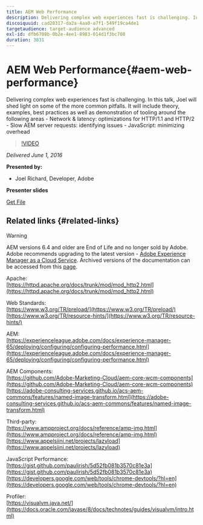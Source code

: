 ```yaml
---
title: AEM Web Performance
description: Delivering complex web experiences fast is challenging. In this talk, Joel will shed light on some of the more common pitfalls. It will include theory, examples, best practices as well as demonstration of tooling.
discoiquuid: cad28317-da2a-4aa0-a7f1-549f19ca4de1
targetaudience: target-audience advanced
exl-id: dfb6708b-0b2e-4ee1-8983-014d1f3bc708
duration: 3831
---
```

# AEM Web Performance{#aem-web-performance}

Delivering complex web experiences fast is challenging. In this talk, Joel will shed light on some of the more common pitfalls. It will include theory, examples, best practices as well as demonstration of tooling around the following areas - Network & latency: optimizations for HTTP/1.1 and HTTP/2 - Slow AEM server requests: identifying issues - JavaScript: minimizing overhead

>[!VIDEO](https://video.tv.adobe.com/v/19296/?quality=9)

*Delivered June 1, 2016*

**Presented by:**

* Joel Richard, Developer, Adobe

**Presenter slides**

[Get File](assets/aem-gems-060116-web-performance.pdf)

## Related links {#related-links}

>[!WARNING]
>
>AEM versions 6.4 and older are End of Life and no longer sold by Adobe.  Adobe recommends upgrading to the latest version - [Adobe Experience Manager as a Cloud Service](https://experienceleague.adobe.com/docs/experience-manager-cloud-service.html).  Archived versions of the documentation can be accessed from this [page](https://experienceleague.adobe.com/docs/experience-manager-release-information/aem-release-updates/previous-updates/aem-previous-versions.html).

Apache:  
[https://httpd.apache.org/docs/trunk/mod/mod_http2.html](https://httpd.apache.org/docs/trunk/mod/mod_http2.html)

Web Standards:  
[https://www.w3.org/TR/preload/](https://www.w3.org/TR/preload/)  
[https://www.w3.org/TR/resource-hints/](https://www.w3.org/TR/resource-hints/)

AEM:  
[https://experienceleague.adobe.com/docs/experience-manager-65/deploying/configuring/configuring-performance.html](https://experienceleague.adobe.com/docs/experience-manager-65/deploying/configuring/configuring-performance.html)

AEM Components:  
[https://github.com/Adobe-Marketing-Cloud/aem-core-wcm-components](https://github.com/Adobe-Marketing-Cloud/aem-core-wcm-components)  
[https://adobe-consulting-services.github.io/acs-aem-commons/features/named-image-transform.html](https://adobe-consulting-services.github.io/acs-aem-commons/features/named-image-transform.html)

Third-party:  
[https://www.ampproject.org/docs/reference/amp-img.html](https://www.ampproject.org/docs/reference/amp-img.html)  
[https://www.appelsiini.net/projects/lazyload](https://www.appelsiini.net/projects/lazyload)

JavaScript Performance:  
[https://gist.github.com/paulirish/5d52fb081b3570c81e3a](https://gist.github.com/paulirish/5d52fb081b3570c81e3a)  
[https://developers.google.com/web/tools/chrome-devtools/?hl=en](https://developers.google.com/web/tools/chrome-devtools/?hl=en)

Profiler:  
[https://visualvm.java.net/](https://docs.oracle.com/javase/8/docs/technotes/guides/visualvm/intro.html)

<!--
[Get back to the Overview](https://helpx.adobe.com/experience-manager/kt/eseminars/gems/aem-index.html)
-->
